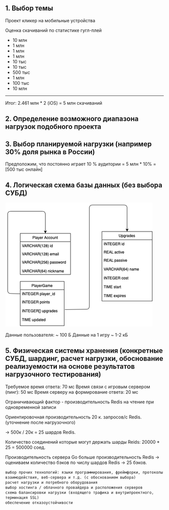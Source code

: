 ## 1. Выбор темы
Проект кликер на мобильные устройства

Оценка скачиваний по статистике гугл-плей

- 10 млн
- 1 млн
- 1 млн
- 1 млн
- 10 тыс
- 10 тыс
- 500 тыс
- 1 млн
- 100 тыс
- 10 млн

--------
Итог:
2.461 млн * 2 (iOS) = 5 млн скачиваний

## 2. Определение возможного диапазона нагрузок подобного проекта
## 3. Выбор планируемой нагрузки (например 30% доля рынка в России)
Предположим, что постоянно играет 10 % аудитории = 5 млн * 10% = [500 тыс онлайн]

## 4. Логическая схема базы данных (без выбора СУБД)
![alt-текст](https://raw.githubusercontent.com/Silvman/highload_hw3/master/imaQB_GyiSI.jpg "Текст заголовка логотипа 1")


Данные пользователя: ~ 100 Б
Данные на 1 игру ~ 1-2 кБ

## 5. Физическая системы хранения (конкретные СУБД, шардинг, расчет нагрузки, обоснование реализуемости на основе результатов нагрузочного тестирования)
Требуемое время ответа: 70 мс
Время связи с игровым сервером (пинг): 50 мс
Время серверу на формирование ответа: 20 мс

Ограничивающий фактор - производительность Redis на чтение при одновременной записи

Ориентировочная производительность 20 к. запросов/с Redis.
(уточнение после нагрузочного)

-> 500к / 20к = 25 шардов Redis.

Количество соединений которые могут держать шарды Reids: 20000 * 25 = 500000 соед.

Производительность сервера Go больше производительность Redis -> оцениваем количество бэков по числу шардов Redis
-> 25 бэков.



    выбор прочих технологий: языки программирования, фреймфорки, протоколы взаимодействия, веб-сервера и т.д. (с обоcнованием выбора)
    расчет нагрузки и потребного оборудования
    выбор хостинга / облачного провайдера и расположения серверов
    схема балансировки нагрузки (входящего трафика и внутрипроектного, терминация SSL)
    обеспечение отказоустойчивости
